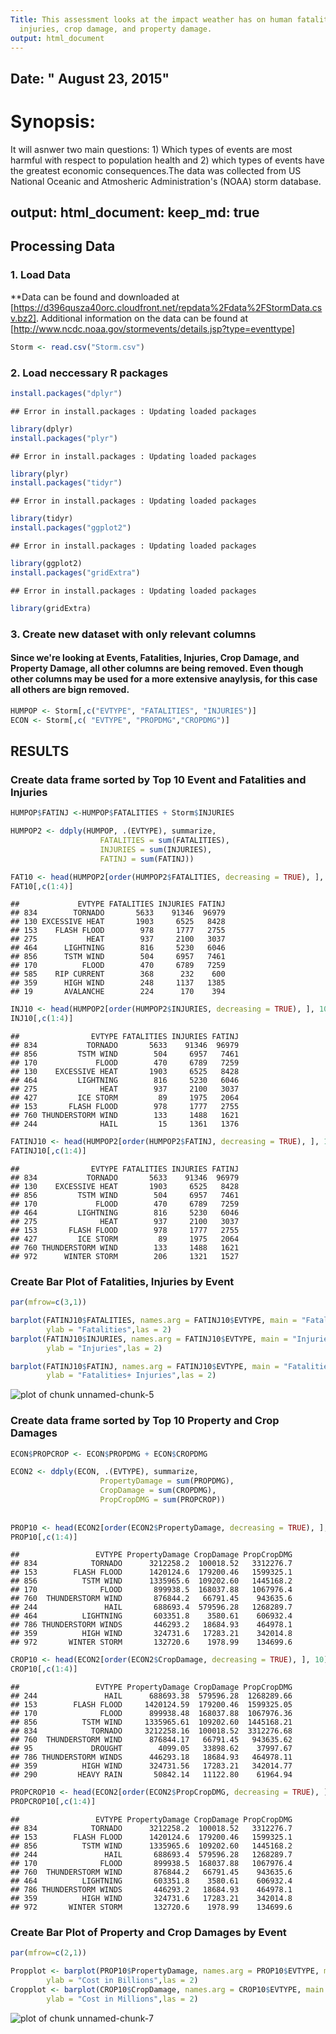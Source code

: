 ```yaml
---
Title: This assessment looks at the impact weather has on human fatalities, human
  injuries, crop damage, and property damage.
output: html_document
---
```

Date: " August 23, 2015"
---


# Synopsis:

It will asnwer two main questions: 1) Which types of events are most harmful with respect to population health and 2) which types of events have the greatest economic consequences.The data was collected from US National Oceanic and Atmosheric Administration's (NOAA) storm database.

output: 
  html_document:
    keep_md: true
---


## Processing Data

### 1. Load Data
**Data can be found and downloaded at [https://d396qusza40orc.cloudfront.net/repdata%2Fdata%2FStormData.csv.bz2]. Additional information on the data can be found at [http://www.ncdc.noaa.gov/stormevents/details.jsp?type=eventtype]

```r
Storm <- read.csv("Storm.csv")
```
### 2. Load neccessary R packages

```r
install.packages("dplyr")
```

```
## Error in install.packages : Updating loaded packages
```

```r
library(dplyr)
install.packages("plyr")
```

```
## Error in install.packages : Updating loaded packages
```

```r
library(plyr)
install.packages("tidyr")
```

```
## Error in install.packages : Updating loaded packages
```

```r
library(tidyr)
install.packages("ggplot2")
```

```
## Error in install.packages : Updating loaded packages
```

```r
library(ggplot2)
install.packages("gridExtra")
```

```
## Error in install.packages : Updating loaded packages
```

```r
library(gridExtra)
```

### 3. Create new dataset with only relevant columns
#### Since we're looking at Events, Fatalities, Injuries, Crop Damage, and Property Damage, all other columns are being removed. Even though other columns may be used for a more extensive anaylysis, for this case all others are bign removed.

```r
HUMPOP <- Storm[,c("EVTYPE", "FATALITIES", "INJURIES")]
ECON <- Storm[,c( "EVTYPE", "PROPDMG","CROPDMG")]
```
## RESULTS

### Create data frame sorted by Top 10 Event and Fatalities and Injuries

```r
HUMPOP$FATINJ <-HUMPOP$FATALITIES + Storm$INJURIES

HUMPOP2 <- ddply(HUMPOP, .(EVTYPE), summarize,
                    FATALITIES = sum(FATALITIES),
                    INJURIES = sum(INJURIES),
                    FATINJ = sum(FATINJ))

FAT10 <- head(HUMPOP2[order(HUMPOP2$FATALITIES, decreasing = TRUE), ], 10)
FAT10[,c(1:4)]
```

```
##             EVTYPE FATALITIES INJURIES FATINJ
## 834        TORNADO       5633    91346  96979
## 130 EXCESSIVE HEAT       1903     6525   8428
## 153    FLASH FLOOD        978     1777   2755
## 275           HEAT        937     2100   3037
## 464      LIGHTNING        816     5230   6046
## 856      TSTM WIND        504     6957   7461
## 170          FLOOD        470     6789   7259
## 585    RIP CURRENT        368      232    600
## 359      HIGH WIND        248     1137   1385
## 19       AVALANCHE        224      170    394
```

```r
INJ10 <- head(HUMPOP2[order(HUMPOP2$INJURIES, decreasing = TRUE), ], 10)
INJ10[,c(1:4)]
```

```
##                EVTYPE FATALITIES INJURIES FATINJ
## 834           TORNADO       5633    91346  96979
## 856         TSTM WIND        504     6957   7461
## 170             FLOOD        470     6789   7259
## 130    EXCESSIVE HEAT       1903     6525   8428
## 464         LIGHTNING        816     5230   6046
## 275              HEAT        937     2100   3037
## 427         ICE STORM         89     1975   2064
## 153       FLASH FLOOD        978     1777   2755
## 760 THUNDERSTORM WIND        133     1488   1621
## 244              HAIL         15     1361   1376
```

```r
FATINJ10 <- head(HUMPOP2[order(HUMPOP2$FATINJ, decreasing = TRUE), ], 10)
FATINJ10[,c(1:4)]
```

```
##                EVTYPE FATALITIES INJURIES FATINJ
## 834           TORNADO       5633    91346  96979
## 130    EXCESSIVE HEAT       1903     6525   8428
## 856         TSTM WIND        504     6957   7461
## 170             FLOOD        470     6789   7259
## 464         LIGHTNING        816     5230   6046
## 275              HEAT        937     2100   3037
## 153       FLASH FLOOD        978     1777   2755
## 427         ICE STORM         89     1975   2064
## 760 THUNDERSTORM WIND        133     1488   1621
## 972      WINTER STORM        206     1321   1527
```

### Create Bar Plot of Fatalities, Injuries by Event

```r
par(mfrow=c(3,1))

barplot(FATINJ10$FATALITIES, names.arg = FATINJ10$EVTYPE, main = "Fatalities by top 10 Event Types", 
        ylab = "Fatalities",las = 2)
barplot(FATINJ10$INJURIES, names.arg = FATINJ10$EVTYPE, main = "Injuries by top 10 Event Type", 
        ylab = "Injuries",las = 2)

barplot(FATINJ10$FATINJ, names.arg = FATINJ10$EVTYPE, main = "Fatalities+ Injuries by top 10 Event Type", 
        ylab = "Fatalities+ Injuries",las = 2)
```

![plot of chunk unnamed-chunk-5](figure/unnamed-chunk-5-1.png) 
### Create data frame sorted by Top 10 Property and Crop Damages

```r
ECON$PROPCROP <- ECON$PROPDMG + ECON$CROPDMG

ECON2 <- ddply(ECON, .(EVTYPE), summarize,
                    PropertyDamage = sum(PROPDMG),
                    CropDamage = sum(CROPDMG),
                    PropCropDMG = sum(PROPCROP))
                  
                                        
PROP10 <- head(ECON2[order(ECON2$PropertyDamage, decreasing = TRUE), ], 10)
PROP10[,c(1:4)]
```

```
##                 EVTYPE PropertyDamage CropDamage PropCropDMG
## 834            TORNADO      3212258.2  100018.52   3312276.7
## 153        FLASH FLOOD      1420124.6  179200.46   1599325.1
## 856          TSTM WIND      1335965.6  109202.60   1445168.2
## 170              FLOOD       899938.5  168037.88   1067976.4
## 760  THUNDERSTORM WIND       876844.2   66791.45    943635.6
## 244               HAIL       688693.4  579596.28   1268289.7
## 464          LIGHTNING       603351.8    3580.61    606932.4
## 786 THUNDERSTORM WINDS       446293.2   18684.93    464978.1
## 359          HIGH WIND       324731.6   17283.21    342014.8
## 972       WINTER STORM       132720.6    1978.99    134699.6
```

```r
CROP10 <- head(ECON2[order(ECON2$CropDamage, decreasing = TRUE), ], 10)
CROP10[,c(1:4)]
```

```
##                 EVTYPE PropertyDamage CropDamage PropCropDMG
## 244               HAIL      688693.38  579596.28  1268289.66
## 153        FLASH FLOOD     1420124.59  179200.46  1599325.05
## 170              FLOOD      899938.48  168037.88  1067976.36
## 856          TSTM WIND     1335965.61  109202.60  1445168.21
## 834            TORNADO     3212258.16  100018.52  3312276.68
## 760  THUNDERSTORM WIND      876844.17   66791.45   943635.62
## 95             DROUGHT        4099.05   33898.62    37997.67
## 786 THUNDERSTORM WINDS      446293.18   18684.93   464978.11
## 359          HIGH WIND      324731.56   17283.21   342014.77
## 290         HEAVY RAIN       50842.14   11122.80    61964.94
```

```r
PROPCROP10 <- head(ECON2[order(ECON2$PropCropDMG, decreasing = TRUE), ], 10)
PROPCROP10[,c(1:4)]
```

```
##                 EVTYPE PropertyDamage CropDamage PropCropDMG
## 834            TORNADO      3212258.2  100018.52   3312276.7
## 153        FLASH FLOOD      1420124.6  179200.46   1599325.1
## 856          TSTM WIND      1335965.6  109202.60   1445168.2
## 244               HAIL       688693.4  579596.28   1268289.7
## 170              FLOOD       899938.5  168037.88   1067976.4
## 760  THUNDERSTORM WIND       876844.2   66791.45    943635.6
## 464          LIGHTNING       603351.8    3580.61    606932.4
## 786 THUNDERSTORM WINDS       446293.2   18684.93    464978.1
## 359          HIGH WIND       324731.6   17283.21    342014.8
## 972       WINTER STORM       132720.6    1978.99    134699.6
```

### Create Bar Plot of Property and Crop Damages by Event

```r
par(mfrow=c(2,1))

Propplot <- barplot(PROP10$PropertyDamage, names.arg = PROP10$EVTYPE, main = "Property Damage by Event", 
        ylab = "Cost in Billions",las = 2)
Cropplot <- barplot(CROP10$CropDamage, names.arg = CROP10$EVTYPE, main = "Crop Damage by Event", 
        ylab = "Cost in Millions",las = 2)
```

![plot of chunk unnamed-chunk-7](figure/unnamed-chunk-7-1.png) 


